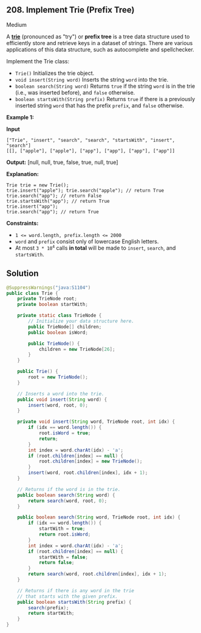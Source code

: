## 208\. Implement Trie (Prefix Tree)

Medium

A [**trie**](https://en.wikipedia.org/wiki/Trie) (pronounced as "try") or **prefix tree** is a tree data structure used to efficiently store and retrieve keys in a dataset of strings. There are various applications of this data structure, such as autocomplete and spellchecker.

Implement the Trie class:

*   `Trie()` Initializes the trie object.
*   `void insert(String word)` Inserts the string `word` into the trie.
*   `boolean search(String word)` Returns `true` if the string `word` is in the trie (i.e., was inserted before), and `false` otherwise.
*   `boolean startsWith(String prefix)` Returns `true` if there is a previously inserted string `word` that has the prefix `prefix`, and `false` otherwise.

**Example 1:**

**Input**

    ["Trie", "insert", "search", "search", "startsWith", "insert", "search"]
    [[], ["apple"], ["apple"], ["app"], ["app"], ["app"], ["app"]]

**Output:** [null, null, true, false, true, null, true]

**Explanation:**

    Trie trie = new Trie();
    trie.insert("apple"); trie.search("apple"); // return True
    trie.search("app"); // return False
    trie.startsWith("app"); // return True
    trie.insert("app");
    trie.search("app"); // return True 

**Constraints:**

*   `1 <= word.length, prefix.length <= 2000`
*   `word` and `prefix` consist only of lowercase English letters.
*   At most <code>3 * 10<sup>4</sup></code> calls **in total** will be made to `insert`, `search`, and `startsWith`.

## Solution

```java
@SuppressWarnings("java:S1104")
public class Trie {
    private TrieNode root;
    private boolean startWith;

    private static class TrieNode {
        // Initialize your data structure here.
        public TrieNode[] children;
        public boolean isWord;

        public TrieNode() {
            children = new TrieNode[26];
        }
    }

    public Trie() {
        root = new TrieNode();
    }

    // Inserts a word into the trie.
    public void insert(String word) {
        insert(word, root, 0);
    }

    private void insert(String word, TrieNode root, int idx) {
        if (idx == word.length()) {
            root.isWord = true;
            return;
        }
        int index = word.charAt(idx) - 'a';
        if (root.children[index] == null) {
            root.children[index] = new TrieNode();
        }
        insert(word, root.children[index], idx + 1);
    }

    // Returns if the word is in the trie.
    public boolean search(String word) {
        return search(word, root, 0);
    }

    public boolean search(String word, TrieNode root, int idx) {
        if (idx == word.length()) {
            startWith = true;
            return root.isWord;
        }
        int index = word.charAt(idx) - 'a';
        if (root.children[index] == null) {
            startWith = false;
            return false;
        }
        return search(word, root.children[index], idx + 1);
    }

    // Returns if there is any word in the trie
    // that starts with the given prefix.
    public boolean startsWith(String prefix) {
        search(prefix);
        return startWith;
    }
}
```